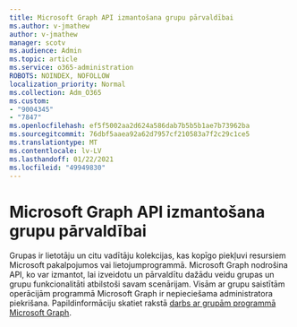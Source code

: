 ```yaml
---
title: Microsoft Graph API izmantošana grupu pārvaldībai
ms.author: v-jmathew
author: v-jmathew
manager: scotv
ms.audience: Admin
ms.topic: article
ms.service: o365-administration
ROBOTS: NOINDEX, NOFOLLOW
localization_priority: Normal
ms.collection: Adm_O365
ms.custom:
- "9004345"
- "7847"
ms.openlocfilehash: ef5f5002aa2d624a586dab7b5b5b1ae7b73962ba
ms.sourcegitcommit: 76dbf5aaea92a62d7957cf210583a7f2c29c1ce5
ms.translationtype: MT
ms.contentlocale: lv-LV
ms.lasthandoff: 01/22/2021
ms.locfileid: "49949830"
---
```

# <a name="use-microsoft-graph-api-to-manage-groups"></a>Microsoft Graph API izmantošana grupu pārvaldībai

Grupas ir lietotāju un citu vadītāju kolekcijas, kas kopīgo piekļuvi resursiem Microsoft pakalpojumos vai lietojumprogrammā. Microsoft Graph nodrošina API, ko var izmantot, lai izveidotu un pārvaldītu dažādu veidu grupas un grupu funkcionalitāti atbilstoši savam scenārijam. Visām ar grupu saistītām operācijām programmā Microsoft Graph ir nepieciešama administratora piekrišana. Papildinformāciju skatiet rakstā [darbs ar grupām programmā Microsoft Graph](https://docs.microsoft.com/graph/api/resources/groups-overview).
